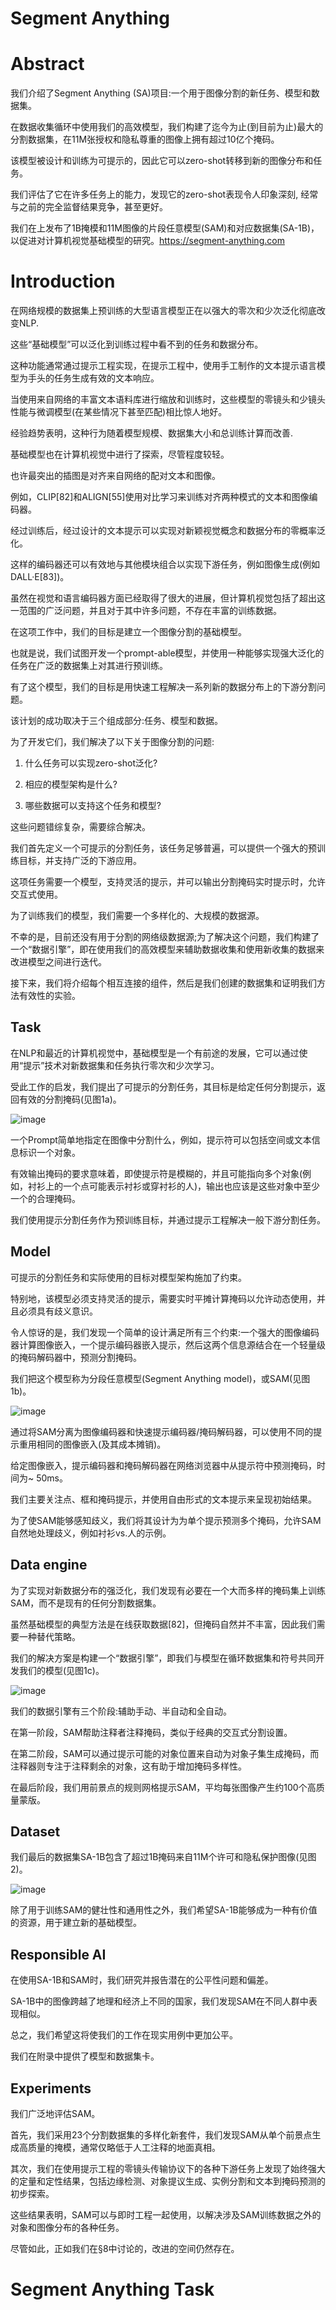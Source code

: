 # Segment Anything
# Abstract
我们介绍了Segment Anything (SA)项目:一个用于图像分割的新任务、模型和数据集。

在数据收集循环中使用我们的高效模型，我们构建了迄今为止(到目前为止)最大的分割数据集，在11M张授权和隐私尊重的图像上拥有超过10亿个掩码。

该模型被设计和训练为可提示的，因此它可以zero-shot转移到新的图像分布和任务。

我们评估了它在许多任务上的能力，发现它的zero-shot表现令人印象深刻, 经常与之前的完全监督结果竞争，甚至更好。

我们在上发布了1B掩模和11M图像的片段任意模型(SAM)和对应数据集(SA-1B)，以促进对计算机视觉基础模型的研究。https://segment-anything.com

# Introduction
在网络规模的数据集上预训练的大型语言模型正在以强大的零次和少次泛化彻底改变NLP.

这些“基础模型”可以泛化到训练过程中看不到的任务和数据分布。

这种功能通常通过提示工程实现，在提示工程中，使用手工制作的文本提示语言模型为手头的任务生成有效的文本响应。

当使用来自网络的丰富文本语料库进行缩放和训练时，这些模型的零镜头和少镜头性能与微调模型(在某些情况下甚至匹配)相比惊人地好。

经验趋势表明，这种行为随着模型规模、数据集大小和总训练计算而改善.

基础模型也在计算机视觉中进行了探索，尽管程度较轻。

也许最突出的插图是对齐来自网络的配对文本和图像。

例如，CLIP[82]和ALIGN[55]使用对比学习来训练对齐两种模式的文本和图像编码器。

经过训练后，经过设计的文本提示可以实现对新颖视觉概念和数据分布的零概率泛化。

这样的编码器还可以有效地与其他模块组合以实现下游任务，例如图像生成(例如DALL·E[83])。

虽然在视觉和语言编码器方面已经取得了很大的进展，但计算机视觉包括了超出这一范围的广泛问题，并且对于其中许多问题，不存在丰富的训练数据。

在这项工作中，我们的目标是建立一个图像分割的基础模型。

也就是说，我们试图开发一个prompt-able模型，并使用一种能够实现强大泛化的任务在广泛的数据集上对其进行预训练。

有了这个模型，我们的目标是用快速工程解决一系列新的数据分布上的下游分割问题。

该计划的成功取决于三个组成部分:任务、模型和数据。

为了开发它们，我们解决了以下关于图像分割的问题:

1. 什么任务可以实现zero-shot泛化?

2. 相应的模型架构是什么?

3. 哪些数据可以支持这个任务和模型?

这些问题错综复杂，需要综合解决。

我们首先定义一个可提示的分割任务，该任务足够普遍，可以提供一个强大的预训练目标，并支持广泛的下游应用。

这项任务需要一个模型，支持灵活的提示，并可以输出分割掩码实时提示时，允许交互式使用。

为了训练我们的模型，我们需要一个多样化的、大规模的数据源。

不幸的是，目前还没有用于分割的网络级数据源;为了解决这个问题，我们构建了一个“数据引擎”，即在使用我们的高效模型来辅助数据收集和使用新收集的数据来改进模型之间进行迭代。

接下来，我们将介绍每个相互连接的组件，然后是我们创建的数据集和证明我们方法有效性的实验。

## Task
在NLP和最近的计算机视觉中，基础模型是一个有前途的发展，它可以通过使用“提示”技术对新数据集和任务执行零次和少次学习。

受此工作的启发，我们提出了可提示的分割任务，其目标是给定任何分割提示，返回有效的分割掩码(见图1a)。

![image](https://user-images.githubusercontent.com/48575896/230816775-68936e78-d89c-4db4-adac-a3625e32dcee.png)

一个Prompt简单地指定在图像中分割什么，例如，提示符可以包括空间或文本信息标识一个对象。

有效输出掩码的要求意味着，即使提示符是模糊的，并且可能指向多个对象(例如，衬衫上的一个点可能表示衬衫或穿衬衫的人)，输出也应该是这些对象中至少一个的合理掩码。

我们使用提示分割任务作为预训练目标，并通过提示工程解决一般下游分割任务。

## Model 
可提示的分割任务和实际使用的目标对模型架构施加了约束。

特别地，该模型必须支持灵活的提示，需要实时平摊计算掩码以允许动态使用，并且必须具有歧义意识。

令人惊讶的是，我们发现一个简单的设计满足所有三个约束:一个强大的图像编码器计算图像嵌入，一个提示编码器嵌入提示，然后这两个信息源结合在一个轻量级的掩码解码器中，预测分割掩码。

我们把这个模型称为分段任意模型(Segment Anything model)，或SAM(见图1b)。

![image](https://user-images.githubusercontent.com/48575896/230816809-3b0db46d-1b79-4457-a532-493617c919ea.png)

通过将SAM分离为图像编码器和快速提示编码器/掩码解码器，可以使用不同的提示重用相同的图像嵌入(及其成本摊销)。

给定图像嵌入，提示编码器和掩码解码器在网络浏览器中从提示符中预测掩码，时间为~ 50ms。

我们主要关注点、框和掩码提示，并使用自由形式的文本提示来呈现初始结果。

为了使SAM能够感知歧义，我们将其设计为为单个提示预测多个掩码，允许SAM自然地处理歧义，例如衬衫vs.人的示例。

## Data engine
为了实现对新数据分布的强泛化，我们发现有必要在一个大而多样的掩码集上训练SAM，而不是现有的任何分割数据集。

虽然基础模型的典型方法是在线获取数据[82]，但掩码自然并不丰富，因此我们需要一种替代策略。

我们的解决方案是构建一个“数据引擎”，即我们与模型在循环数据集和符号共同开发我们的模型(见图1c)。

![image](https://user-images.githubusercontent.com/48575896/230816845-c13e548f-26f7-4795-ba47-a521e981b2b0.png)

我们的数据引擎有三个阶段:辅助手动、半自动和全自动。

在第一阶段，SAM帮助注释者注释掩码，类似于经典的交互式分割设置。

在第二阶段，SAM可以通过提示可能的对象位置来自动为对象子集生成掩码，而注释器则专注于注释剩余的对象，这有助于增加掩码多样性。

在最后阶段，我们用前景点的规则网格提示SAM，平均每张图像产生约100个高质量蒙版。

## Dataset 
我们最后的数据集SA-1B包含了超过1B掩码来自11M个许可和隐私保护图像(见图2)。

![image](https://user-images.githubusercontent.com/48575896/230817884-8b8483c6-8373-4ab0-a391-e28663772b5d.png)

除了用于训练SAM的健壮性和通用性之外，我们希望SA-1B能够成为一种有价值的资源，用于建立新的基础模型。

## Responsible AI
在使用SA-1B和SAM时，我们研究并报告潜在的公平性问题和偏差。

SA-1B中的图像跨越了地理和经济上不同的国家，我们发现SAM在不同人群中表现相似。

总之，我们希望这将使我们的工作在现实用例中更加公平。

我们在附录中提供了模型和数据集卡。

## Experiments
我们广泛地评估SAM。

首先，我们采用23个分割数据集的多样化新套件，我们发现SAM从单个前景点生成高质量的掩模，通常仅略低于人工注释的地面真相。

其次，我们在使用提示工程的零镜头传输协议下的各种下游任务上发现了始终强大的定量和定性结果，包括边缘检测、对象提议生成、实例分割和文本到掩码预测的初步探索。

这些结果表明，SAM可以与即时工程一起使用，以解决涉及SAM训练数据之外的对象和图像分布的各种任务。

尽管如此，正如我们在§8中讨论的，改进的空间仍然存在。

# Segment Anything Task
